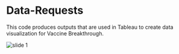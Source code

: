 # Data-Requests

This code produces outputs that are used in Tableau to create data visualization for Vaccine Breakthrough.

![slide 1](/tableau/vb_dataviz_slide1.png)




